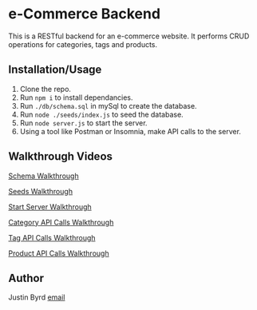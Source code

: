 # e-Commerce Backend
This is a RESTful backend for an e-commerce website.  It performs CRUD operations for categories, tags and products.

## Installation/Usage
1. Clone the repo.
2. Run `npm i` to install dependancies.
3. Run `./db/schema.sql` in mySql to create the database.
4. Run `node ./seeds/index.js` to seed the database.
5. Run `node server.js` to start the server.
6. Using a tool like Postman or Insomnia, make API calls to the server.

## Walkthrough Videos

[Schema Walkthrough](./assets/Schema.mp4)

[Seeds Walkthrough](./assets/Seeds.mp4)

[Start Server Walkthrough](./assets/StartServer.mp4)

[Category API Calls Walkthrough](./assets/CategoryApiCalls.mp4)

[Tag API Calls Walkthrough](./assets/TagApiCalls.mp4)

[Product API Calls Walkthrough](./assets/ProductApiCalls.mp4)


## Author
Justin Byrd [email](mailto:justin_byrd@hotmail.com)